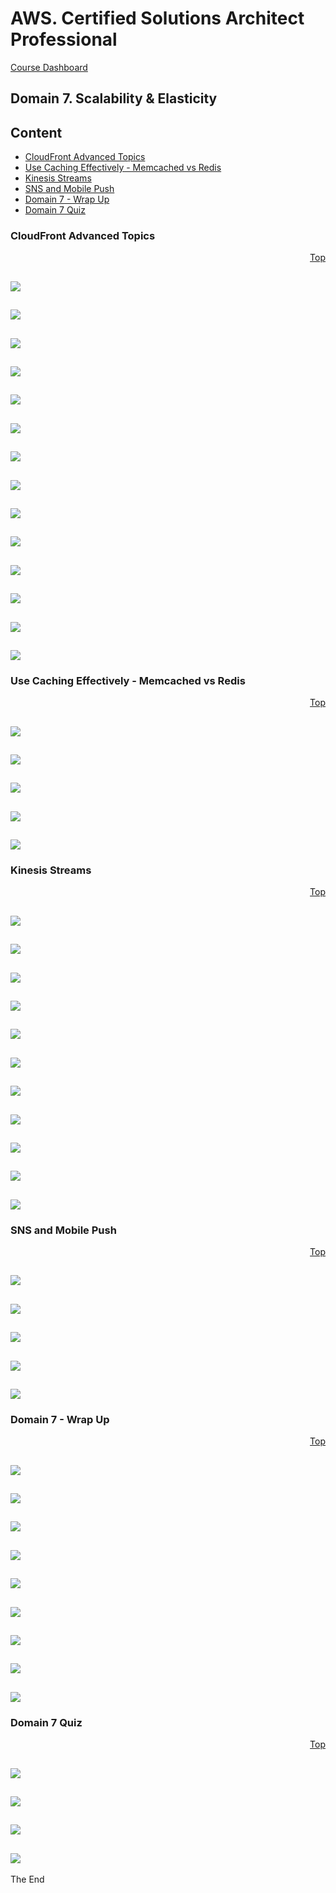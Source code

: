 <a id="top" />

# AWS. Certified Solutions Architect Professional
[Course Dashboard](https://acloud.guru/course/aws-certified-solutions-architect-professional/dashboard)

## Domain 7. Scalability & Elasticity

## Content

* [CloudFront Advanced Topics](#cf-adv-topics)
* [Use Caching Effectively - Memcached vs Redis](#caching)
* [Kinesis Streams](#kinesis)
* [SNS and Mobile Push](#sns)
* [Domain 7 - Wrap Up](#d7-wu)
* [Domain 7 Quiz](#d7-quiz)


<a id="cf-adv-topics"></a>

### CloudFront Advanced Topics
<p align="right"><a href="#top">Top</a></p>

![](Screenshot%20from%202018-02-17%2011-56-01.png)
---
![](Screenshot%20from%202018-02-17%2011-56-33.png)
---
![](Screenshot%20from%202018-02-17%2011-58-53.png)
---
![](Screenshot%20from%202018-02-17%2011-59-06.png)
---
![](Screenshot%20from%202018-02-17%2012-00-10.png)
---
![](Screenshot%20from%202018-02-17%2012-02-26.png)
---
![](Screenshot%20from%202018-02-17%2012-04-25.png)
---
![](Screenshot%20from%202018-02-17%2012-04-35.png)
---
![](Screenshot%20from%202018-02-17%2012-07-44.png)
---
![](Screenshot%20from%202018-02-17%2012-07-47.png)
---
![](Screenshot%20from%202018-02-17%2012-09-15.png)
---
![](Screenshot%20from%202018-02-17%2012-10-59.png)
---
![](Screenshot%20from%202018-02-17%2012-11-58.png)
---
![](Screenshot%20from%202018-02-17%2012-13-13.png)
---

<a id="caching"></a>

### Use Caching Effectively - Memcached vs Redis
<p align="right"><a href="#top">Top</a></p>

![](Screenshot%20from%202018-02-17%2012-15-56.png)
---
![](Screenshot%20from%202018-02-17%2012-16-06.png)
---
![](Screenshot%20from%202018-02-17%2012-16-36.png)
---
![](Screenshot%20from%202018-02-17%2012-19-02.png)
---
![](Screenshot%20from%202018-02-17%2012-19-45.png)
---

<a id="kinesis"></a>

### Kinesis Streams
<p align="right"><a href="#top">Top</a></p>

![](Screenshot%20from%202018-02-17%2012-37-37.png)
---
![](Screenshot%20from%202018-02-17%2012-44-41.png)
---
![](Screenshot%20from%202018-02-17%2012-45-18.png)
---
![](Screenshot%20from%202018-02-17%2012-46-32.png)
---
![](Screenshot%20from%202018-02-17%2012-48-10.png)
---
![](Screenshot%20from%202018-02-17%2012-48-50.png)
---
![](Screenshot%20from%202018-02-17%2012-50-04.png)
---
![](Screenshot%20from%202018-02-17%2012-51-32.png)
---
![](Screenshot%20from%202018-02-17%2012-52-04.png)
---
![](Screenshot%20from%202018-02-17%2012-53-20.png)
---
![](Screenshot%20from%202018-02-17%2012-55-14.png)
---

<a id="sns"></a>

### SNS and Mobile Push
<p align="right"><a href="#top">Top</a></p>

![](Screenshot%20from%202018-02-17%2012-57-44.png)
---
![](Screenshot%20from%202018-02-17%2012-58-58.png)
---
![](Screenshot%20from%202018-02-17%2012-59-08.png)
---
![](Screenshot%20from%202018-02-17%2013-00-17.png)
---
![](Screenshot%20from%202018-02-17%2013-10-40.png)
---

<a id="d7-wu"></a>

### Domain 7 - Wrap Up
<p align="right"><a href="#top">Top</a></p>

![](Screenshot%20from%202018-02-17%2013-11-32.png)
---
![](Screenshot%20from%202018-02-17%2013-13-01.png)
---
![](Screenshot%20from%202018-02-17%2013-15-17.png)
---
![](Screenshot%20from%202018-02-17%2013-15-33.png)
---
![](Screenshot%20from%202018-02-17%2013-16-23.png)
---
![](Screenshot%20from%202018-02-17%2013-17-06.png)
---
![](Screenshot%20from%202018-02-17%2013-17-13.png)
---
![](Screenshot%20from%202018-02-17%2013-18-02.png)
---
![](Screenshot%20from%202018-02-17%2013-19-32.png)
---

<a id="d7-quiz"></a>

### Domain 7 Quiz
<p align="right"><a href="#top">Top</a></p>

![](Screenshot%20from%202018-02-17%2013-22-09.png)
---
![](Screenshot%20from%202018-02-17%2013-25-21.png)
---
![](Screenshot%20from%202018-02-17%2013-26-12.png)
---
![](Screenshot%20from%202018-02-17%2013-26-17.png)
---



The End